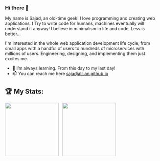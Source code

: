 ### Hi there 👋

My name is Sajad, an old-time geek! I love programming and creating web applications. I Try to write code for humans, machines eventually will understand it anyway! I believe in minimalism in life and code, Less is better...

I'm interested in the whole web application development life cycle; from small apps with a handful of users to hundreds of microservices with millions of users. Engineering, designing, and implementing them just excites me.

- 🌱 I’m always learning. From this day to my last day!
- 📫 You can reach me here [sajadjalilian.github.io](http://sajadjalilian.github.io/)

## 🏆 My Stats:

<p>
    <img height=175 src="https://github-readme-stats.vercel.app/api?username=SajadJalilian&show_icons=true&count_private=true&theme=dark" />&nbsp;&nbsp;
    <img height=175 src="https://github-readme-stats.vercel.app/api/top-langs/?username=SajadJalilian&layout=compact&theme=dark" />&nbsp;&nbsp;
</p>
